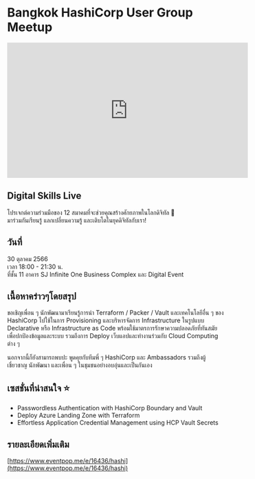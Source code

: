 # Bangkok HashiCorp User Group Meetup
<iframe width="560" height="315" src="https://www.youtube.com/embed/mS-1BuBzIN4?si=DnEGGXuWx7tKuD3Y" title="YouTube video player" frameborder="0" allow="accelerometer; autoplay; clipboard-write; encrypted-media; gyroscope; picture-in-picture; web-share" referrerpolicy="strict-origin-when-cross-origin" allowfullscreen></iframe>

## Digital Skills Live

โปรเจกต์ความร่วมมือของ 12 สมาคมที่จะช่วยคุณสร้างศักยภาพในโลกดิจิทัล 🚀  
มาร่วมกันเรียนรู้ แลกเปลี่ยนความรู้ และเติบโตในยุคดิจิทัลกับเรา!

## วันที่
30 ตุลาคม 2566  
เวลา 18:00 - 21:30 น.  
ที่ชั้น 11 อาคาร SJ Infinite One Business Complex และ Digital Event

## เนื้อหาคร่าวๆโดยสรุป
ขอเชิญเพื่อน ๆ นักพัฒนามาเรียนรู้การนำ Terraform / Packer / Vault และเทคโนโลยีอื่น ๆ ของ HashiCorp ไปใช้ในการ Provisioning และบริหารจัดการ Infrastructure ในรูปแบบ Declarative หรือ Infrastructure as Code พร้อมใช้มาตรการรักษาความปลอดภัยที่ทันสมัยเพื่อปกป้องข้อมูลและระบบ รวมถึงการ Deploy เว็บแอปและทำงานร่วมกับ Cloud Computing ต่าง ๆ

นอกจากนี้ก็ยังสามารถพบปะ พูดคุยกับทีมพี่ ๆ HashiCorp และ Ambassadors รวมถึงผู้เชี่ยวชาญ นักพัฒนา และเพื่อน ๆ ในชุมชนอย่างอบอุ่นและเป็นกันเอง

## เซสชั่นที่น่าสนใจ ⭐
- Passwordless Authentication with HashiCorp Boundary and Vault
- Deploy Azure Landing Zone with Terraform
- Effortless Application Credential Management using HCP Vault Secrets

## รายละเอียดเพิ่มเติม
[https://www.eventpop.me/e/16436/hashi](https://www.eventpop.me/e/16436/hashi)